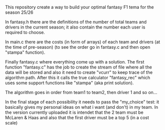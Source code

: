 This repository create a way to build your optimal fantasy F1 tema for the season 25/26

In fantasy.h there are the definitions of the number of total teams and drivers in the current season; it also contain the number each user is required to choose.

In main.c there are the costs (in form of arrays) of each team and drivers (at the time of pre-season) (to see the order go in fantasy.c and then open "stampa" function).

Finally fantasy.c where everything come up with a solution. The first function "fantasy.c" has the job to create the stream of file where all the data will be stored and also it need to 
create "vcurr" to keep trace of the algorithm path. After this it calls the true calculator "fantasy_rec" which uses some support functions like "stampa" (aka print solution).

The algorithm goes in order from team1 to team2, then driver 1 and so on...

In the final stage of each possibility it needs to pass the "my_choice" test: it basically gives my personal ideas on what i want (and don't) in my team. 
In the version currently uploaded it is intendet that the 2 team must be McLaren & Haas and also that the first driver must be a top 5 (in a cost scale)
